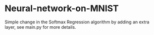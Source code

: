 # Neural-network-on-MNIST
Simple change in the Softmax Regression algorithm by adding an extra layer, see main.py for more details.
